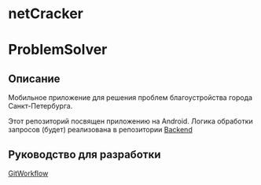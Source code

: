 # netCracker

# ProblemSolver

## Описание

Мобильное приложение для решения проблем благоустройства города Санкт-Петербурга. 

Этот репозиторий посвящен приложению на Android. 
Логика обработки запросов (будет) реализована в репозитории [Backend](https://github.com/pashakyrkunov/NetCrackerProjectBackend.git)

## Руководство для разработки
[GitWorkflow](https://github.com/mariiabav/ProblemSolverApp/wiki/Git-Workflow)
